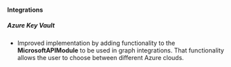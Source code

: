 
#### Integrations

##### Azure Key Vault

- Improved implementation by adding functionality to the **MicrosoftAPIModule** to be used in graph integrations. That functionality allows the user to choose between different Azure clouds.